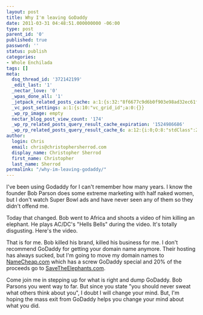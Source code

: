 ```yaml
---
layout: post
title: Why I'm leaving GoDaddy
date: 2011-03-31 04:48:51.000000000 -06:00
type: post
parent_id: '0'
published: true
password: ''
status: publish
categories:
- Whole Enchilada
tags: []
meta:
  dsq_thread_id: '372142199'
  _edit_last: '1'
  _nectar_love: '0'
  _wpas_done_all: '1'
  _jetpack_related_posts_cache: a:1:{s:32:"8f6677c9d6b0f903e98ad32ec61f8deb";a:2:{s:7:"expires";i:1506007543;s:7:"payload";a:3:{i:0;a:1:{s:2:"id";i:1193;}i:1;a:1:{s:2:"id";i:5870;}i:2;a:1:{s:2:"id";i:655;}}}}
  _vc_post_settings: a:1:{s:10:"vc_grid_id";a:0:{}}
  _wp_rp_image: empty
  nectar_blog_post_view_count: '174'
  _wp_rp_related_posts_query_result_cache_expiration: '1524986686'
  _wp_rp_related_posts_query_result_cache_6: a:12:{i:0;O:8:"stdClass":2:{s:7:"post_id";s:4:"4423";s:5:"score";s:18:"58.826323593589315";}i:1;O:8:"stdClass":2:{s:7:"post_id";s:3:"421";s:5:"score";s:17:"14.15127657664965";}i:2;O:8:"stdClass":2:{s:7:"post_id";s:4:"1244";s:5:"score";s:18:"13.959826168753855";}i:3;O:8:"stdClass":2:{s:7:"post_id";s:4:"3563";s:5:"score";s:18:"13.349499694368033";}i:4;O:8:"stdClass":2:{s:7:"post_id";s:3:"843";s:5:"score";s:18:"12.573531807633964";}i:5;O:8:"stdClass":2:{s:7:"post_id";s:4:"1193";s:5:"score";s:18:"12.127244705005547";}i:6;O:8:"stdClass":2:{s:7:"post_id";s:3:"226";s:5:"score";s:18:"11.782059702383707";}i:7;O:8:"stdClass":2:{s:7:"post_id";s:3:"377";s:5:"score";s:18:"11.762601591412048";}i:8;O:8:"stdClass":2:{s:7:"post_id";s:4:"8192";s:5:"score";s:18:"11.266591944678192";}i:9;O:8:"stdClass":2:{s:7:"post_id";s:4:"1778";s:5:"score";s:18:"11.266591944678192";}i:10;O:8:"stdClass":2:{s:7:"post_id";s:3:"145";s:5:"score";s:18:"11.266591944678192";}i:11;O:8:"stdClass":2:{s:7:"post_id";s:4:"4954";s:5:"score";s:18:"10.529866216886337";}}
author:
  login: Chris
  email: chris@christophersherrod.com
  display_name: Christopher Sherrod
  first_name: Christopher
  last_name: Sherrod
permalink: "/why-im-leaving-godaddy/"
---
```

<p>I've been using Godaddy for I can't remember how many years. I know the founder Bob Parson does some extreme marketing with half naked women, but I don't watch Super Bowl ads and have never seen any of them so they didn't offend me.</p>
<p>Today that changed. Bob went to Africa and shoots a video of him killing an elephant. He plays AC/DC's "Hells Bells" during the video. It's totally disgusting. Here's the video.</p>
<p><script src="http://www.video.me/Embed.ashx?vid=380843&amp;width=640&amp;height=382&amp;autoplay=false&amp;LoopCount=0" type="text/javascript"></script></p>
<p>That is for me. Bob killed his brand, killed his business for me. I don't recommend GoDaddy for getting your domain name anymore. Their hosting has always sucked, but I'm going to move my domain names to <a href="http://NameCheap.com" rel="nofollow">NameCheap.com</a> which has a screw GoDaddy special and 20% of the proceeds go to <a href="http://savetheelephants.com/" rel="nofollow">SaveTheElephants.com</a>.</p>
<p>Come join me in stepping up for what is right and dump GoDaddy. Bob Parsons you went way to far. But since you state "you should never sweat what others think about you", I doubt I will change your mind. But, I'm hoping the mass exit from GoDaddy helps you change your mind about what you did.</p>
